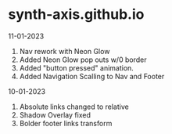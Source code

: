 # synth-axis.github.io

11-01-2023
  1. Nav rework with Neon Glow
  2. Added Neon Glow pop outs w/0 border
  3. Added "button pressed" animation.
  3. Added Navigation Scalling to Nav and Footer

10-01-2023
  1. Absolute links changed to relative
  2. Shadow Overlay fixed
  3. Bolder footer links transform
